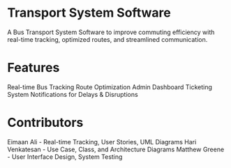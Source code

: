 # Transport System Software
A Bus Transport System Software to improve commuting efficiency with real-time tracking, optimized routes, and streamlined communication.

# Features
Real-time Bus Tracking
Route Optimization
Admin Dashboard
Ticketing System
Notifications for Delays & Disruptions

# Contributors
Eimaan Ali - Real-time Tracking, User Stories, UML Diagrams
Hari Venkatesan - Use Case, Class, and Architecture Diagrams
Matthew Greene - User Interface Design, System Testing
